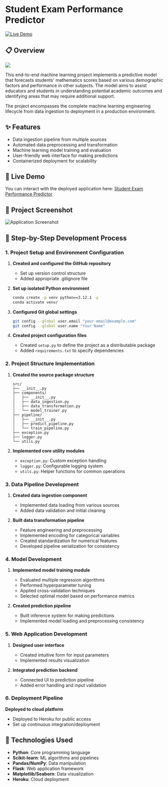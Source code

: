 # Student Exam Performance Predictor

[![Live Demo](https://img.shields.io/badge/demo-live-brightgreen)](https://studentexamperfermance-f13e691190e1.herokuapp.com/)

## 📋 Overview

![](https://storage.googleapis.com/kaggle-datasets-images/4302880/7400136/2274c7efc02a775080a121160d222d8f/dataset-cover.jpg?t=2024-01-14-12-06-04)

This end-to-end machine learning project implements a predictive model that forecasts students' mathematics scores based on various demographic factors and performance in other subjects. The model aims to assist educators and students in understanding potential academic outcomes and identifying areas that may require additional support.

The project encompasses the complete machine learning engineering lifecycle from data ingestion to deployment in a production environment.

## ✨ Features

- Data ingestion pipeline from multiple sources
- Automated data preprocessing and transformation
- Machine learning model training and evaluation
- User-friendly web interface for making predictions
- Containerized deployment for scalability

## 🚀 Live Demo

You can interact with the deployed application here: [Student Exam Performance Predictor](https://studentexamperfermance-f13e691190e1.herokuapp.com/)

## 📸 Project Screenshot

![Application Screenshot](https://github.com/user-attachments/assets/c48c1704-be77-4d58-9658-1cabc9a114f3)

## 📝 Step-by-Step Development Process

### 1. Project Setup and Environment Configuration

1. **Created and configured the GitHub repository**
   - Set up version control structure
   - Added appropriate .gitignore file

2. **Set up isolated Python environment**
   ```bash
   conda create -p venv python==3.12.1 -y
   conda activate venv/
   ```

3. **Configured Git global settings**
   ```bash
   git config --global user.email "your-email@example.com"
   git config --global user.name "Your Name"
   ```

4. **Created project configuration files**
   - Created `setup.py` to define the project as a distributable package
   - Added `requirements.txt` to specify dependencies

### 2. Project Structure Implementation

1. **Created the source package structure**
   ```
   src/
   ├── __init__.py
   ├── components/
   │   ├── __init__.py
   │   ├── data_ingestion.py
   │   ├── data_transformation.py
   │   └── model_trainer.py
   ├── pipeline/
   │   ├── __init__.py
   │   ├── predict_pipeline.py
   │   └── train_pipeline.py
   ├── exception.py
   ├── logger.py
   └── utils.py
   ```

2. **Implemented core utility modules**
   - `exception.py`: Custom exception handling
   - `logger.py`: Configurable logging system
   - `utils.py`: Helper functions for common operations

### 3. Data Pipeline Development

1. **Created data ingestion component**
   - Implemented data loading from various sources
   - Added data validation and initial cleaning

2. **Built data transformation pipeline**
   - Feature engineering and preprocessing
   - Implemented encoding for categorical variables
   - Created standardization for numerical features
   - Developed pipeline serialization for consistency

### 4. Model Development

1. **Implemented model training module**
   - Evaluated multiple regression algorithms
   - Performed hyperparameter tuning
   - Applied cross-validation techniques
   - Selected optimal model based on performance metrics

2. **Created prediction pipeline**
   - Built inference system for making predictions
   - Implemented model loading and preprocessing consistency

### 5. Web Application Development

1. **Designed user interface**
   - Created intuitive form for input parameters
   - Implemented results visualization

2. **Integrated prediction backend**
   - Connected UI to prediction pipeline
   - Added error handling and input validation

### 6. Deployment Pipeline

**Deployed to cloud platform**

- Deployed to Heroku for public access
- Set up continuous integration/deployment

## 🔧 Technologies Used

- **Python**: Core programming language
- **Scikit-learn**: ML algorithms and pipelines
- **Pandas/NumPy**: Data manipulation
- **Flask**: Web application framework
- **Matplotlib/Seaborn**: Data visualization
- **Heroku**: Cloud deployment
